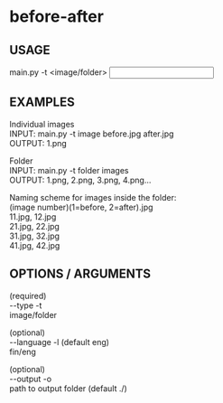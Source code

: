 # before-after
                                              
## USAGE

main.py -t <image/folder> <input>

## EXAMPLES

Individual images  
INPUT:    main.py -t image before.jpg after.jpg  
OUTPUT:   1.png  

Folder  
INPUT:    main.py -t folder images  
OUTPUT:   1.png, 2.png, 3.png, 4.png...  

Naming scheme for images inside the folder:  
(image number)(1=before, 2=after).jpg  
11.jpg, 12.jpg  
21.jpg, 22.jpg  
31.jpg, 32.jpg  
41.jpg, 42.jpg  

## OPTIONS / ARGUMENTS

(required)  
--type -t  
image/folder  

(optional)  
--language -l (default eng)  
fin/eng  

(optional)  
--output -o  
path to output folder (default ./)  
